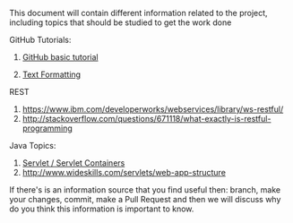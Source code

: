 This document will contain different information related to the project, including topics that should be studied to get the work done


GitHub Tutorials:

1. [GitHub basic tutorial](https://guides.github.com/activities/hello-world/)
    
2. [Text Formatting](https://help.github.com/articles/about-writing-and-formatting-on-github/)
    
    
REST

1. https://www.ibm.com/developerworks/webservices/library/ws-restful/
2. http://stackoverflow.com/questions/671118/what-exactly-is-restful-programming


Java Topics:

1. [Servlet / Servlet Containers](https://dzone.com/articles/what-servlet-container)
2. http://www.wideskills.com/servlets/web-app-structure



If there's is an information source that you find useful then: branch, make your changes, commit, make a Pull Request and then we
will discuss why do you think this information is important to know.
